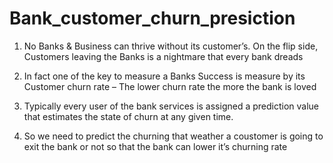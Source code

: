 # Bank_customer_churn_presiction

1. No Banks & Business can thrive without its customer’s. On the flip side, Customers leaving the Banks is a nightmare that every bank dreads

2. In fact one of the key to measure a Banks Success is measure by its Customer churn rate – The lower churn rate the more the bank is loved

3. Typically every user of the bank services is assigned a prediction value that estimates the state of churn at any given time. 

4. So we need to predict the churning that weather a coustomer is going to exit the bank or not so that the bank can lower it’s churning rate



